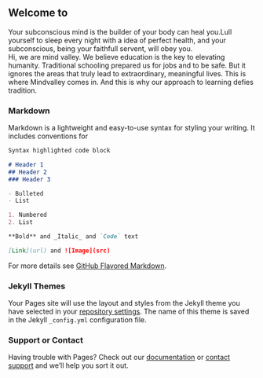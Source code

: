 ## Welcome to 

Your subconscious mind is the builder of your body can heal you.Lull yourself to sleep every night with a idea of perfect health, and your subconscious, being your faithfull servent, will obey you.   
Hi, we are mind valley. We believe education is the key to elevating humanity. Traditional schooling prepared us for jobs and to be safe. But it ignores the areas that truly lead to extraordinary, meaningful lives. This is where Mindvalley comes in. And this is why our approach to learning defies tradition.
### Markdown

Markdown is a lightweight and easy-to-use syntax for styling your writing. It includes conventions for

```markdown
Syntax highlighted code block

# Header 1
## Header 2
### Header 3

- Bulleted
- List

1. Numbered
2. List

**Bold** and _Italic_ and `Code` text

[Link](url) and ![Image](src)
```

For more details see [GitHub Flavored Markdown](https://guides.github.com/features/mastering-markdown/).

### Jekyll Themes

Your Pages site will use the layout and styles from the Jekyll theme you have selected in your [repository settings](https://github.com/karthik2408/artsofcomputer/settings). The name of this theme is saved in the Jekyll `_config.yml` configuration file.

### Support or Contact

Having trouble with Pages? Check out our [documentation](https://help.github.com/categories/github-pages-basics/) or [contact support](https://github.com/contact) and we’ll help you sort it out.
